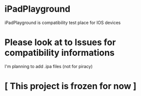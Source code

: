 # iPadPlayground
iPadPlayground is compatibility test place for IOS devices
# Please look at to Issues for compatibility informations
I'm planning to add .ipa files (not for piracy)

# [ This project is frozen for now ]
